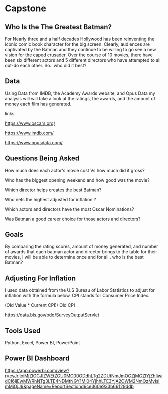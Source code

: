 # Capstone
## Who Is the The Greatest Batman?
For Nearly three and a half decades Hollywood has been reinventing the iconic comic book character for the big screen. Clearly, audiences are captivated by the Batman and they continue to be willing to go see a new vision for the caped crusader. Over the course of 10 movies, there have been six different actors and 5 different directors who have attempted to all out-do each other. So.. who did it best?

## Data
Using Data from IMDB, the Academy Awards website, and Opus Data my analysis will will take a look at the ratings, the awards, and the amount of money each film has generated.


links

https://www.oscars.org/

https://www.imdb.com/

https://www.opusdata.com/
## Questions Being Asked

How much does each actor's movie cost Vs  how much did it gross?

Who has the biggest opening weekend and how good was the movie?

Which director helps creates the best Batman?

Who nets the highest adjusted for inflation ?

Which actors and directors have the most Oscar Nominations?

Was Batman a good career choice for those actors and directors?

## Goals
By comparing the rating scores, amount of money generated, and number of awards that each batman actor and director brings to the table for their movies, I will be able to determine once and for all.. who is the best Batman?

## Adjusting For Inflation

I used data obtained from the U.S Bureau of Labor Statistics to adjust for inflation with the formula below. CPI stands for Consumer Price Index.

(Old Value * Current CPI)/ Old CPI

https://data.bls.gov/pdq/SurveyOutputServlet

## Tools Used

Python,
Excel,
Power BI,
PowerPoint


## Power BI Dashboard

https://app.powerbi.com/view?r=eyJrIjoiMjZlOGJlZWEtZGU0MC00ODdhLTg2ZDUtNmJmOGZjMGZlYjZhIiwidCI6IjEwMWRhNTg3LTE4NDMtNGY1Mi04YjhhLTE3YjA2OWM2NmQzMyIsImMiOjJ9&pageName=ReportSectiond6ce360e933b66129ddb
